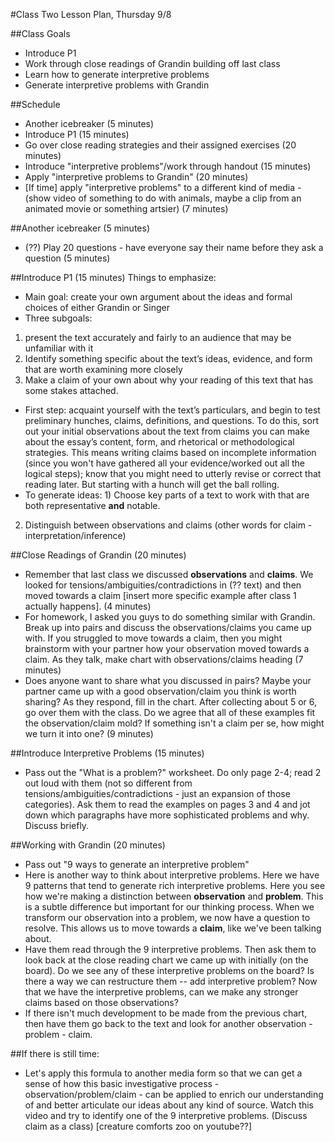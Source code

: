 #Class Two Lesson Plan, Thursday 9/8

##Class Goals
- Introduce P1
- Work through close readings of Grandin building off last class
- Learn how to generate interpretive problems
- Generate interpretive problems with Grandin

##Schedule
- Another icebreaker (5 minutes)
- Introduce P1 (15 minutes)
- Go over close reading strategies and their assigned exercises (20 minutes)
- Introduce "interpretive problems"/work through handout (15 minutes)
- Apply "interpretive problems to Grandin" (20 minutes)
- [If time] apply "interpretive problems" to a different kind of media - (show video of something to do with animals, maybe a clip from an animated movie or something artsier) (7 minutes)

##Another icebreaker (5 minutes)
- (??) Play 20 questions - have everyone say their name before they ask a question (5 minutes)

##Introduce P1 (15 minutes)
Things to emphasize:
- Main goal: create your own argument about the ideas and formal choices of either Grandin or Singer
- Three subgoals:
1) present the text accurately and fairly to an audience that may be unfamiliar with it
2) Identify something specific about the text’s ideas, evidence, and form that are worth examining more closely
3) Make a claim of your own about why your reading of this text that has some stakes attached.
- First step: acquaint yourself with the text’s particulars, and begin to test preliminary hunches, claims, definitions, and questions. To do this, sort out your initial observations about the text from claims you can make about the essay’s content, form, and rhetorical or methodological strategies.  This means writing claims based on incomplete information (since you won't have gathered all your evidence/worked out all the logical steps); know that you might need to utterly revise or correct that reading later. But starting with a hunch will get the ball rolling.
- To generate ideas: 1) Choose key parts of a text to work with that are both representative **and** notable.
2) Distinguish between observations and claims (other words for claim -interpretation/inference)

##Close Readings of Grandin (20 minutes)
- Remember that last class we discussed **observations** and **claims**. We looked for tensions/ambiguities/contradictions in (?? text) and then moved towards a claim [insert more specific example after class 1 actually happens]. (4 minutes)
- For homework, I asked you guys to do something similar with Grandin. Break up into pairs and discuss the observations/claims you came up with. If you struggled to move towards a claim, then you might brainstorm with your partner how your observation moved towards a claim. As they talk, make chart with observations/claims heading (7 minutes)
- Does anyone want to share what you discussed in pairs? Maybe your partner came up with a good observation/claim you think is worth sharing? As they respond, fill in the chart. After collecting about 5 or 6, go over them with the class. Do we agree that all of these examples fit the observation/claim mold? If something isn't a claim per se, how might we turn it into one? (9 minutes)

##Introduce Interpretive Problems (15 minutes)
- Pass out the "What is a problem?" worksheet. Do only page 2-4; read 2 out loud with them (not so different from tensions/ambiguities/contradictions - just an expansion of those categories). Ask them to read the examples on pages 3 and 4 and jot down which paragraphs have more sophisticated problems and why. Discuss briefly.

##Working with Grandin (20 minutes)
- Pass out "9 ways to generate an interpretive problem"
- Here is another way to think about interpretive problems. Here we have 9 patterns that tend to generate rich interpretive problems. Here you see how we're making a distinction between **observation** and **problem**. This is a subtle difference but important for our thinking process. When we transform our observation into a problem, we now have a question to resolve. This allows us to move towards a **claim**, like we've been talking about.
- Have them read through the 9 interpretive problems. Then ask them to look back at the close reading chart we came up with initially (on the board). Do we see any of these interpretive problems on the board? Is there a way we can restructure them -- add interpretive problem? Now that we have the interpretive problems, can we make any stronger claims based on those observations?
- If there isn't much development to be made from the previous chart, then have them go back to the text and look for another observation - problem - claim.

##If there is still time:
- Let's apply this formula to another media form so that we can get a sense of how this basic investigative process - observation/problem/claim - can be applied to enrich our understanding of and better articulate our ideas about any kind of source. Watch this video and try to identify one of the 9 interpretive problems. (Discuss claim as a class) [creature comforts zoo on youtube??]
